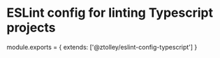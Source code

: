# ESLint config for linting Typescript projects

module.exports = {
extends: ['@ztolley/eslint-config-typescript']
}
